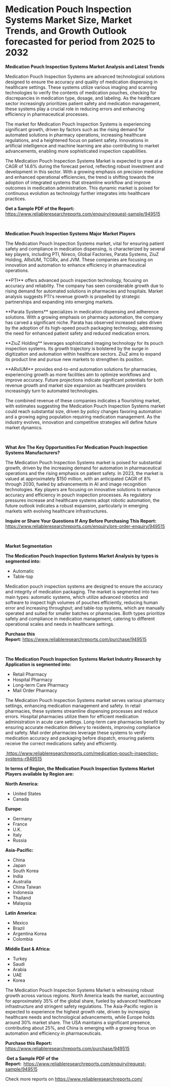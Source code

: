 <p><h1>Medication Pouch Inspection Systems Market Size, Market Trends, and Growth Outlook forecasted for period from 2025 to 2032</h1></p><p><strong>Medication Pouch Inspection Systems Market Analysis and Latest Trends</strong></p>
<p><p>Medication Pouch Inspection Systems are advanced technological solutions designed to ensure the accuracy and quality of medication dispensing in healthcare settings. These systems utilize various imaging and scanning technologies to verify the contents of medication pouches, checking for discrepancies in medication type, dosage, and labeling. As the healthcare sector increasingly prioritizes patient safety and medication management, these systems play a crucial role in reducing errors and enhancing efficiency in pharmaceutical processes.</p><p>The market for Medication Pouch Inspection Systems is experiencing significant growth, driven by factors such as the rising demand for automated solutions in pharmacy operations, increasing healthcare regulations, and a heightened focus on patient safety. Innovations in artificial intelligence and machine learning are also contributing to market advancements, enabling more sophisticated inspection capabilities.</p><p>The Medication Pouch Inspection Systems Market is expected to grow at a CAGR of 14.6% during the forecast period, reflecting robust investment and development in this sector. With a growing emphasis on precision medicine and enhanced operational efficiencies, the trend is shifting towards the adoption of integrated systems that streamline workflow and improve outcomes in medication administration. This dynamic market is poised for continuous evolution as technology further integrates into healthcare practices.</p></p>
<p><strong>Get a Sample PDF of the Report:&nbsp;</strong> <a href="https://www.reliableresearchreports.com/enquiry/request-sample/949515?utm_campaign=2657&utm_medium=2&utm_source=Github&utm_content=ia&utm_term=06032025&utm_id=medication-pouch-inspection-systems">https://www.reliableresearchreports.com/enquiry/request-sample/949515</a></p>
<p>&nbsp;</p>
<p><strong>Medication Pouch Inspection Systems Major Market Players</strong></p>
<p><p>The Medication Pouch Inspection Systems market, vital for ensuring patient safety and compliance in medication dispensing, is characterized by several key players, including PTI, Nireco, Global Factories, Parata Systems, ZiuZ Holding, ARxIUM, TCGRx, and JVM. These companies are focusing on innovation and automation to enhance efficiency in pharmaceutical operations.</p><p>**PTI** offers advanced pouch inspection technology, focusing on accuracy and reliability. The company has seen considerable growth due to rising demand for automated solutions in pharmacies and hospitals. Market analysis suggests PTI's revenue growth is propelled by strategic partnerships and expanding into emerging markets.</p><p>**Parata Systems** specializes in medication dispensing and adherence solutions. With a growing emphasis on pharmacy automation, the company has carved a significant niche. Parata has observed increased sales driven by the adoption of its high-speed pouch packaging technology, addressing the need for enhanced patient safety and reduced medication errors.</p><p>**ZiuZ Holding** leverages sophisticated imaging technology for its pouch inspection systems. Its growth trajectory is bolstered by the surge in digitization and automation within healthcare sectors. ZiuZ aims to expand its product line and pursue new markets to strengthen its position.</p><p>**ARxIUM** provides end-to-end automation solutions for pharmacies, experiencing growth as more facilities aim to optimize workflows and improve accuracy. Future projections indicate significant potentials for both revenue growth and market size expansion as healthcare providers increasingly turn to automated technologies.</p><p>The combined revenue of these companies indicates a flourishing market, with estimates suggesting the Medication Pouch Inspection Systems market could reach substantial size, driven by policy changes favoring automation and a growing aging population requiring medication management. As the industry evolves, innovation and competitive strategies will define future market dynamics.</p></p>
<p>&nbsp;</p>
<p><strong>What Are The Key Opportunities For Medication Pouch Inspection Systems Manufacturers?</strong></p>
<p><p>The Medication Pouch Inspection Systems market is poised for substantial growth, driven by the increasing demand for automation in pharmaceutical operations and the rising emphasis on patient safety. In 2023, the market is valued at approximately $150 million, with an anticipated CAGR of 8% through 2030, fueled by advancements in AI and image recognition technologies. Key players are focusing on innovative solutions to enhance accuracy and efficiency in pouch inspection processes. As regulatory pressures increase and healthcare systems adopt robotic automation, the future outlook indicates a robust expansion, particularly in emerging markets with evolving healthcare infrastructures.</p></p>
<p><strong>Inquire or Share Your Questions If Any Before Purchasing This Report:</strong> <a href="https://www.reliableresearchreports.com/enquiry/pre-order-enquiry/949515?utm_campaign=2657&utm_medium=2&utm_source=Github&utm_content=ia&utm_term=06032025&utm_id=medication-pouch-inspection-systems">https://www.reliableresearchreports.com/enquiry/pre-order-enquiry/949515</a></p>
<p>&nbsp;</p>
<p><strong>Market Segmentation</strong></p>
<p><strong>The Medication Pouch Inspection Systems Market Analysis by types is segmented into:</strong></p>
<p><ul><li>Automatic</li><li>Table-top</li></ul></p>
<p><p>Medication pouch inspection systems are designed to ensure the accuracy and integrity of medication packaging. The market is segmented into two main types: automatic systems, which utilize advanced robotics and software to inspect high volumes of pouches efficiently, reducing human error and increasing throughput; and table-top systems, which are manually operated and suited for smaller batches or pharmacies. Both types prioritize safety and compliance in medication management, catering to different operational scales and needs in healthcare settings.</p></p>
<p><strong>Purchase this Report:&nbsp;</strong><a href="https://www.reliableresearchreports.com/purchase/949515?utm_campaign=2657&utm_medium=2&utm_source=Github&utm_content=ia&utm_term=06032025&utm_id=medication-pouch-inspection-systems">https://www.reliableresearchreports.com/purchase/949515</a></p>
<p>&nbsp;</p>
<p><strong>The Medication Pouch Inspection Systems Market Industry Research by Application is segmented into:</strong></p>
<p><ul><li>Retail Pharmacy</li><li>Hospital Pharmacy</li><li>Long-term Care Pharmacy</li><li>Mail Order Pharmacy</li></ul></p>
<p><p>The Medication Pouch Inspection Systems market serves various pharmacy settings, enhancing medication management and safety. In retail pharmacies, these systems streamline dispensing processes and reduce errors. Hospital pharmacies utilize them for efficient medication administration in acute care settings. Long-term care pharmacies benefit by ensuring accurate medication delivery to residents, improving compliance and safety. Mail order pharmacies leverage these systems to verify medication accuracy and packaging before dispatch, ensuring patients receive the correct medications safely and efficiently.</p></p>
<p><a href="https://www.reliableresearchreports.com/medication-pouch-inspection-systems-r949515?utm_campaign=2657&utm_medium=2&utm_source=Github&utm_content=ia&utm_term=06032025&utm_id=medication-pouch-inspection-systems">&nbsp;https://www.reliableresearchreports.com/medication-pouch-inspection-systems-r949515</a></p>
<p><strong>In terms of Region, the Medication Pouch Inspection Systems Market Players available by Region are:</strong></p>
<p>
    <p> <strong> North America: </strong>
        <ul>
            <li>United States</li>
            <li>Canada</li>
        </ul>
        </p> 
    <p> <strong> Europe: </strong>
        <ul>
            <li>Germany</li>
            <li>France</li>
            <li>U.K.</li>
            <li>Italy</li>
            <li>Russia</li>
        </ul>
        </p> 
    <p> <strong> Asia-Pacific: </strong>
        <ul>
            <li>China</li>
            <li>Japan</li>
            <li>South Korea</li>
            <li>India</li>
            <li>Australia</li>
            <li>China Taiwan</li>
            <li>Indonesia</li>
            <li>Thailand</li>
            <li>Malaysia</li>
        </ul>
        </p> 
    <p> <strong> Latin America: </strong>
        <ul>
            <li>Mexico</li>
            <li>Brazil</li>
            <li>Argentina Korea</li>
            <li>Colombia</li>
        </ul>
        </p> 
    <p> <strong> Middle East & Africa: </strong>
        <ul>
            <li>Turkey</li>
            <li>Saudi</li>
            <li>Arabia</li>
            <li>UAE</li>
            <li>Korea</li>
        </ul>
    </p>
    </p>
<p><p>The Medication Pouch Inspection Systems Market is witnessing robust growth across various regions. North America leads the market, accounting for approximately 35% of the global share, fueled by advanced healthcare infrastructure and stringent safety regulations. The Asia-Pacific region is expected to experience the highest growth rate, driven by increasing healthcare needs and technological advancements, while Europe holds around 30% market share. The USA maintains a significant presence, contributing about 25%, and China is emerging with a growing focus on automation and efficiency in pharmaceuticals.</p></p>
<p><strong>Purchase this Report: </strong><a href="https://www.reliableresearchreports.com/purchase/949515?utm_campaign=2657&utm_medium=2&utm_source=Github&utm_content=ia&utm_term=06032025&utm_id=medication-pouch-inspection-systems">https://www.reliableresearchreports.com/purchase/949515</a></p>
<p>&nbsp;<strong>Get a Sample PDF of the Report:&nbsp;&nbsp;</strong><a href="https://www.reliableresearchreports.com/enquiry/request-sample/949515?utm_campaign=2657&utm_medium=2&utm_source=Github&utm_content=ia&utm_term=06032025&utm_id=medication-pouch-inspection-systems">https://www.reliableresearchreports.com/enquiry/request-sample/949515</a></p>
<p><strong></strong></p>
<p>Check more reports on <a href="https://www.reliableresearchreports.com/?utm_campaign=2657&utm_medium=2&utm_source=Github&utm_content=ia&utm_term=06032025&utm_id=medication-pouch-inspection-systems">https://www.reliableresearchreports.com/</a></p>